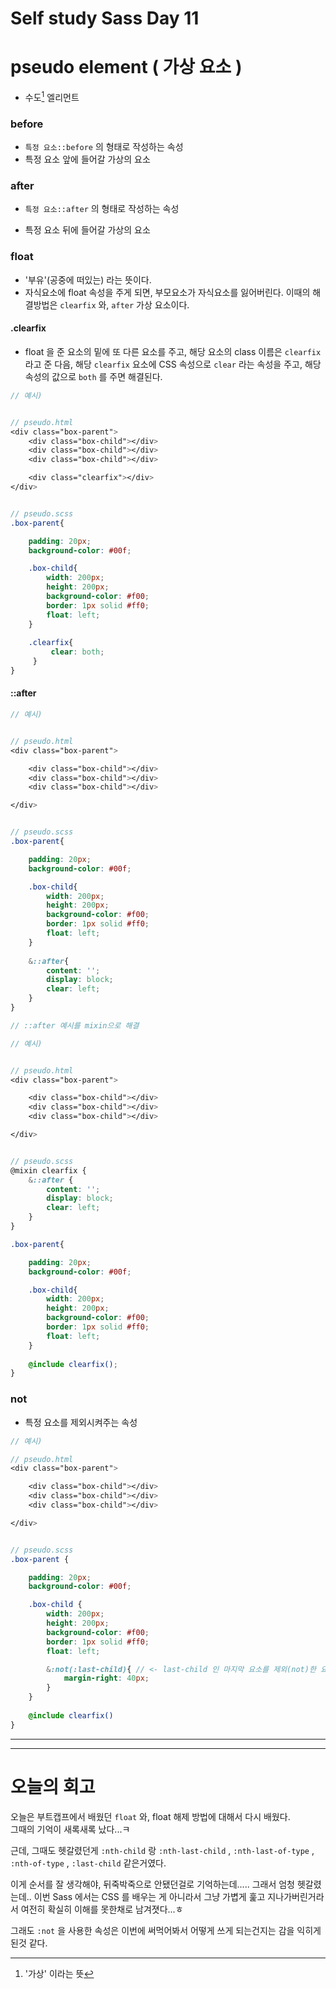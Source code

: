# Self study Sass Day 11

# pseudo element ( 가상 요소 )

- 수도[^1] 엘리먼트 

### before

- `특정 요소::before` 의 형태로 작성하는 속성
- 특정 요소 앞에 들어갈 가상의 요소

### after

- `특정 요소::after` 의 형태로 작성하는 속성

- 특정 요소 뒤에 들어갈 가상의 요소

[^1]:  '가상' 이라는 뜻

### float

- '부유'(공중에 떠있는) 라는 뜻이다. 
- 자식요소에 float 속성을 주게 되면, 부모요소가 자식요소를 잃어버린다. 이때의 해결방법은 `clearfix` 와, `after` 가상 요소이다. 

#### .clearfix

- float 을 준 요소의 밑에 또 다른 요소를 주고, 해당 요소의 class 이름은 `clearfix` 라고 준 다음, 해당 `clearfix` 요소에 CSS 속성으로 `clear` 라는 속성을 주고, 해당 속성의 값으로 `both` 를 주면 해결된다. 

```scss
// 예시)


// pseudo.html
<div class="box-parent">
    <div class="box-child"></div>
    <div class="box-child"></div>
    <div class="box-child"></div>

    <div class="clearfix"></div>
</div>


// pseudo.scss
.box-parent{

    padding: 20px;
    background-color: #00f;

    .box-child{
        width: 200px;
        height: 200px;
        background-color: #f00;
        border: 1px solid #ff0;
        float: left;
    }
        
    .clearfix{
         clear: both;
     }
}
```

#### ::after

```scss
// 예시)


// pseudo.html
<div class="box-parent">

    <div class="box-child"></div>
    <div class="box-child"></div>
    <div class="box-child"></div>

</div>


// pseudo.scss
.box-parent{

    padding: 20px;
    background-color: #00f;

    .box-child{
        width: 200px;
        height: 200px;
        background-color: #f00;
        border: 1px solid #ff0;
        float: left;
    }
        
    &::after{
        content: '';
        display: block;
        clear: left;
    }
}
```

```scss
// ::after 예시를 mixin으로 해결

// 예시)


// pseudo.html
<div class="box-parent">

    <div class="box-child"></div>
    <div class="box-child"></div>
    <div class="box-child"></div>

</div>


// pseudo.scss
@mixin clearfix {
    &::after {
        content: '';
        display: block;
        clear: left;
    }
}

.box-parent{

    padding: 20px;
    background-color: #00f;

    .box-child{
        width: 200px;
        height: 200px;
        background-color: #f00;
        border: 1px solid #ff0;
        float: left;
    }
        
    @include clearfix();
}
```

### not

- 특정 요소를 제외시켜주는 속성

```scss
// 예시)

// pseudo.html
<div class="box-parent">

    <div class="box-child"></div>
    <div class="box-child"></div>
    <div class="box-child"></div>

</div>


// pseudo.scss
.box-parent {

    padding: 20px;
    background-color: #00f;

    .box-child {
        width: 200px;
        height: 200px;
        background-color: #f00;
        border: 1px solid #ff0;
        float: left;

        &:not(:last-child){ // <- last-child 인 마지막 요소를 제외(not)한 요소들
            margin-right: 40px;
        }
    }
    
    @include clearfix()
}
```

---

---

# 오늘의 회고

오늘은 부트캡프에서 배웠던 `float` 와, float 해제 방법에 대해서 다시 배웠다. <br>그때의 기억이 새록새록 났다...ㅋ

근데, 그때도 헷갈렸던게 `:nth-child` 랑 `:nth-last-child` , `:nth-last-of-type` , `:nth-of-type` , `:last-child` 같은거였다. 

이게 순서를 잘 생각해야, 뒤죽박죽으로 안됐던걸로 기억하는데..... 그래서 엄청 헷갈렸는데.. 이번 Sass 에서는 CSS 를 배우는 게 아니라서 그냥 가볍게 훑고 지나가버린거라서 여전히 확실히 이해를 못한채로 남겨졋다...ㅎ

그래도 `:not` 을 사용한 속성은 이번에 써먹어봐서 어떻게 쓰게 되는건지는 감을 익히게 된것 같다.